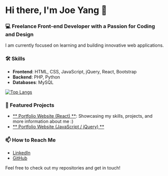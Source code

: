 # Hi there, I'm Joe Yang 👋

### 💻 Freelance Front-end Developer with a Passion for Coding and Design

I am currently focused on learning and building innovative web applications. 

### 🛠️ Skills
- **Frontend**: HTML, CSS, JavaScript, jQuery, React, Bootstrap
- **Backend**: PHP, Python
- **Databases**: MySQL

[![Top Langs](https://github-readme-stats.vercel.app/api/top-langs/?username=EchoOuO&layout=compact&theme=slateorange)](https://github.com/anuraghazra/github-readme-stats)

### 🌟 Featured Projects
- [** Portfolio Website (React) **](https://github.com/EchoOuO/joe-react-portfolio): Showcasing my skills, projects, and more information about me :)
- [** Portfolio Website (JavaScript / jQuery) **](https://github.com/EchoOuO/Personal-Portfolio-Website)

### 📫 How to Reach Me
- [LinkedIn](https://www.linkedin.com/in/tzuhungyang/)
- [GitHub](https://github.com/EchoOuO)

Feel free to check out my repositories and get in touch!


